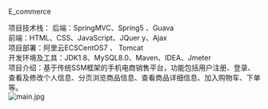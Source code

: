 E_commerce

项目技术栈： 
后端：SpringMVC、Spring5 、Guava  
前端：HTML、CSS、JavaScript、JQuer y、Ajax  
项目部署：阿里云ECSCentOS7 、 Tomcat  
开发环境及工具：JDK1.8、MySQL8.0、Maven、IDEA、Jmeter  
项目介绍：基于传统SSM框架的手机电商销售平台，功能包括用户注册、登录、查看及修改个人信息、分页浏览商品信息、查看商品详细信息、加入购物车、下单等。  
![main.jpg](http://112.124.18.163/macross/temporary/main.jpg)
